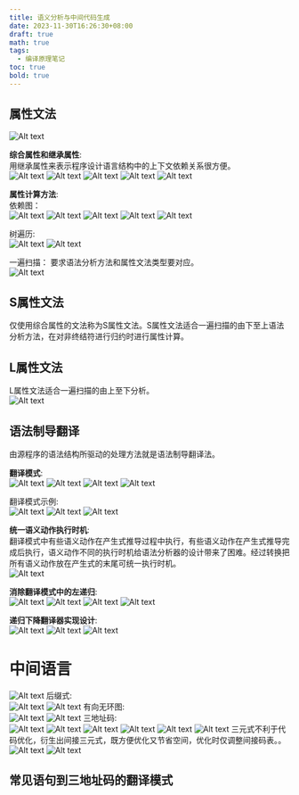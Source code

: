 ```yaml
---
title: 语义分析与中间代码生成
date: 2023-11-30T16:26:30+08:00
draft: true
math: true
tags:
  - 编译原理笔记
toc: true
bold: true
---
```


## 属性文法
![Alt text](image.png)

**综合属性和继承属性**:  
用继承属性来表示程序设计语言结构中的上下文依赖关系很方便。  
![Alt text](image-1.png)
![Alt text](image-2.png)
![Alt text](image-3.png)
![Alt text](image-4.png)
![Alt text](image-5.png)

**属性计算方法**:  
依赖图：  
![Alt text](image-6.png)
![Alt text](image-7.png)
![Alt text](image-9.png)
![Alt text](image-8.png)
![Alt text](image-10.png)

树遍历:  
![Alt text](image-11.png)
![Alt text](image-12.png)

一遍扫描： 
要求语法分析方法和属性文法类型要对应。  
![Alt text](image-13.png)

## S属性文法  
仅使用综合属性的文法称为S属性文法。S属性文法适合一遍扫描的由下至上语法分析方法，在对非终结符进行归约时进行属性计算。

## L属性文法
L属性文法适合一遍扫描的由上至下分析。  
![Alt text](image-14.png)

## 语法制导翻译  
由源程序的语法结构所驱动的处理方法就是语法制导翻译法。

**翻译模式**:  
![Alt text](image-15.png)
![Alt text](image-16.png)
![Alt text](image-17.png)
![Alt text](image-18.png)

翻译模式示例:  
![Alt text](image-19.png)
![Alt text](image-20.png)
![Alt text](image-21.png)

**统一语义动作执行时机**:  
翻译模式中有些语义动作在产生式推导过程中执行，有些语义动作在产生式推导完成后执行，语义动作不同的执行时机给语法分析器的设计带来了困难。经过转换把所有语义动作放在产生式的末尾可统一执行时机。  
![Alt text](image-22.png)

**消除翻译模式中的左递归**:  
![Alt text](image-23.png)
![Alt text](image-24.png)
![Alt text](image-25.png)
![Alt text](image-26.png)

**递归下降翻译器实现设计**:  
![Alt text](image-27.png)
![Alt text](image-28.png)
![Alt text](image-29.png)

# 中间语言
![Alt text](image-30.png)
后缀式:  
![Alt text](image-31.png)
![Alt text](image-32.png)
有向无环图:  
![Alt text](image-33.png)
![Alt text](image-34.png)
三地址码:  
![Alt text](image-35.png)
![Alt text](image-36.png)
![Alt text](image-37.png)
![Alt text](image-38.png)
![Alt text](image-39.png)
![Alt text](image-40.png)
三元式不利于代码优化，衍生出间接三元式，既方便优化又节省空间，优化时仅调整间接码表。。  
![Alt text](image-41.png)
![Alt text](image-42.png)

## 常见语句到三地址码的翻译模式
